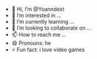 - 👋 Hi, I’m @Yoanndext
- 👀 I’m interested in ...
- 🌱 I’m currently learning ...
- 💞️ I’m looking to collaborate on ...
- 📫 How to reach me ...
- 😄 Pronouns: he 
- ⚡ Fun fact: i love video games

<!---
Yoanndext/Yoanndext is a ✨ special ✨ repository because its `README.md` (this file) appears on your GitHub profile.
You can click the Preview link to take a look at your changes.
--->
